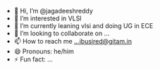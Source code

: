 - 👋 Hi, I’m @jagadeeshreddy
- 👀 I’m interested in VLSI
- 🌱 I’m currently leaning vlsi and doing UG in ECE
- 💞️ I’m looking to collaborate on ...
- 📫 How to reach me ...jbusired@gitam.in
- 😄 Pronouns: he/him
- ⚡ Fun fact: ...

<!---
jagadeeshreddy4881/jagadeeshreddy4881 is a ✨ special ✨ repository because its `README.md` (this file) appears on your GitHub profile.
You can click the Preview link to take a look at your changes.
--->

